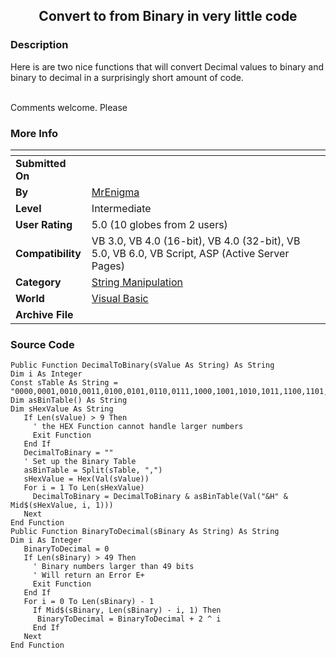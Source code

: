 ﻿<div align="center">

## Convert to from Binary in very little code


</div>

### Description

Here is are two nice functions that will convert Decimal values to binary and binary to decimal in a surprisingly short amount of code.<BR><BR>

Comments welcome. Please
 
### More Info
 


<span>             |<span>
---                |---
**Submitted On**   |
**By**             |[MrEnigma](https://github.com/Planet-Source-Code/PSCIndex/blob/master/ByAuthor/mrenigma.md)
**Level**          |Intermediate
**User Rating**    |5.0 (10 globes from 2 users)
**Compatibility**  |VB 3\.0, VB 4\.0 \(16\-bit\), VB 4\.0 \(32\-bit\), VB 5\.0, VB 6\.0, VB Script, ASP \(Active Server Pages\) 
**Category**       |[String Manipulation](https://github.com/Planet-Source-Code/PSCIndex/blob/master/ByCategory/string-manipulation__1-5.md)
**World**          |[Visual Basic](https://github.com/Planet-Source-Code/PSCIndex/blob/master/ByWorld/visual-basic.md)
**Archive File**   |[](https://github.com/Planet-Source-Code/mrenigma-convert-to-from-binary-in-very-little-code__1-9692/archive/master.zip)





### Source Code

```
Public Function DecimalToBinary(sValue As String) As String
Dim i As Integer
Const sTable As String = "0000,0001,0010,0011,0100,0101,0110,0111,1000,1001,1010,1011,1100,1101,1110,1111"
Dim asBinTable() As String
Dim sHexValue As String
   If Len(sValue) > 9 Then
     ' the HEX Function cannot handle larger numbers
     Exit Function
   End If
   DecimalToBinary = ""
   ' Set up the Binary Table
   asBinTable = Split(sTable, ",")
   sHexValue = Hex(Val(sValue))
   For i = 1 To Len(sHexValue)
     DecimalToBinary = DecimalToBinary & asBinTable(Val("&H" & Mid$(sHexValue, i, 1)))
   Next
End Function
Public Function BinaryToDecimal(sBinary As String) As String
Dim i As Integer
   BinaryToDecimal = 0
   If Len(sBinary) > 49 Then
     ' Binary numbers larger than 49 bits
     ' Will return an Error E+
     Exit Function
   End If
   For i = 0 To Len(sBinary) - 1
     If Mid$(sBinary, Len(sBinary) - i, 1) Then
      BinaryToDecimal = BinaryToDecimal + 2 ^ i
     End If
   Next
End Function
```

